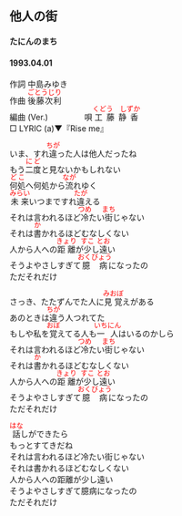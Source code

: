<style type="text/css">
	ruby{
	    ruby-position: over;
	}
	ruby > rt{font-size: 12px;color:red;}
	p{font:16px;font-size: '楷体'}
</style>
## 他人の街
#### たにんのまち
####  1993.04.01


作詞     中島みゆき  
作曲      <ruby><rb>後藤次利</rb><rp>(</rp><rt>ごとうじり</rt><rp>)</rp></ruby>　  
編曲 (Ver.) 　　　　 
唄     <ruby><rb>工藤静香</rb><rp>(</rp><rt>くどう　しずか</rt><rp>)</rp></ruby>   
□ LYRIC (a)▼『Rise me』   　   
  
  
いま、すれ<ruby><rb>違</rb><rp>(</rp><rt>ちが</rt><rp>)</rp></ruby>った人は他人だったね  
もう<ruby><rb>二度</rb><rp>(</rp><rt>にど</rt><rp>)</rp></ruby>と見ないかもしれない  
<ruby><rb>何処</rb><rp>(</rp><rt>どこ</rt><rp>)</rp></ruby>へ何処から<ruby><rb>流</rb><rp>(</rp><rt>なが</rt><rp>)</rp></ruby>れゆく  
<ruby><rb>未来</rb><rp>(</rp><rt>みらい</rt><rp>)</rp></ruby>いつまですれ<ruby><rb>違</rb><rp>(</rp><rt>たが</rt><rp>)</rp></ruby>える  
それは言われるほど<ruby><rb>冷</rb><rp>(</rp><rt>つめ</rt><rp>)</rp></ruby>たい<ruby><rb>街</rb><rp>(</rp><rt>まち</rt><rp>)</rp></ruby>じゃない  
それは<ruby><rb>書</rb><rp>(</rp><rt>か</rt><rp>)</rp></ruby>かれるほどむなしくない  
人から人への<ruby><rb>距離</rb><rp>(</rp><rt>きょり</rt><rp>)</rp></ruby>が<ruby><rb>少</rb><rp>(</rp><rt>すこ</rt><rp>)</rp></ruby>し<ruby><rb>遠</rb><rp>(</rp><rt>とお</rt><rp>)</rp></ruby>い  
そうよやさしすぎて<ruby><rb>臆病</rb><rp>(</rp><rt>おくびょう</rt><rp>)</rp></ruby>になったの  
ただそれだけ  
  
さっき、たたずんでた人に<ruby><rb>見覚</rb><rp>(</rp><rt>みおぼ</rt><rp>)</rp></ruby>えがある  
あのときは<ruby><rb>違</rb><rp>(</rp><rt>ちが</rt><rp>)</rp></ruby>う人つれてた  
もしや私を<ruby><rb>覚</rb><rp>(</rp><rt>おぼ</rt><rp>)</rp></ruby>えてる人も<ruby><rb>一人</rb><rp>(</rp><rt>いちにん</rt><rp>)</rp></ruby>はいるのかしら  
それは言われるほど<ruby><rb>冷</rb><rp>(</rp><rt>つめ</rt><rp>)</rp></ruby>たい<ruby><rb>街</rb><rp>(</rp><rt>まち</rt><rp>)</rp></ruby>じゃない  
それは<ruby><rb>書</rb><rp>(</rp><rt>か</rt><rp>)</rp></ruby>かれるほどむなしくない  
人から人への<ruby><rb>距離</rb><rp>(</rp><rt>きょり</rt><rp>)</rp></ruby>が<ruby><rb>少</rb><rp>(</rp><rt>すこ</rt><rp>)</rp></ruby>し<ruby><rb>遠</rb><rp>(</rp><rt>とお</rt><rp>)</rp></ruby>い  
そうよやさしすぎて<ruby><rb>臆病</rb><rp>(</rp><rt>おくびょう</rt><rp>)</rp></ruby>になったの  
ただそれだけ  
  
<ruby><rb>話</rb><rp>(</rp><rt>はな</rt><rp>)</rp></ruby>しができたら  
もっとすてきだね  
それは言われるほど冷たい街じゃない  
それは書かれるほどむなしくない  
人から人への距離が少し遠い  
そうよやさしすぎて臆病になったの  
ただそれだけ  
